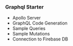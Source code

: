 ### Graphql Starter

- Apollo Server
- GraphQL Code Generation
- Sample Queries
- Sample Mutations
- Connection to Firebase DB
